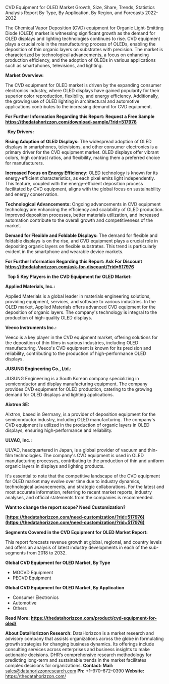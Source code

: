 ﻿CVD Equipment for OLED Market Growth, Size, Share, Trends, Statistics Analysis Report By Type, By Application, By Region, and Forecasts 2022-2032

The Chemical Vapor Deposition (CVD) equipment for Organic Light-Emitting Diode (OLED) market is witnessing significant growth as the demand for OLED displays and lighting technologies continues to rise. CVD equipment plays a crucial role in the manufacturing process of OLEDs, enabling the deposition of thin organic layers on substrates with precision. The market is characterized by technological advancements, a focus on enhancing production efficiency, and the adoption of OLEDs in various applications such as smartphones, televisions, and lighting.

**Market Overview:**

The CVD equipment for OLED market is driven by the expanding consumer electronics industry, where OLED displays have gained popularity for their superior color reproduction, flexibility, and energy efficiency. Additionally, the growing use of OLED lighting in architectural and automotive applications contributes to the increasing demand for CVD equipment.

**For Further Information Regarding this Report: Request a Free Sample <https://thedatahorizzon.com/download-sample/?rid=517976>** 

` `**Key Drivers:**

**Rising Adoption of OLED Displays:** The widespread adoption of OLED displays in smartphones, televisions, and other consumer electronics is a primary driver for the CVD equipment market. OLED displays offer vibrant colors, high contrast ratios, and flexibility, making them a preferred choice for manufacturers.

**Increased Focus on Energy Efficiency:** OLED technology is known for its energy-efficient characteristics, as each pixel emits light independently. This feature, coupled with the energy-efficient deposition process facilitated by CVD equipment, aligns with the global focus on sustainability and energy conservation.

**Technological Advancements:** Ongoing advancements in CVD equipment technology are enhancing the efficiency and scalability of OLED production. Improved deposition processes, better materials utilization, and increased automation contribute to the overall growth and competitiveness of the market.

**Demand for Flexible and Foldable Displays:** The demand for flexible and foldable displays is on the rise, and CVD equipment plays a crucial role in depositing organic layers on flexible substrates. This trend is particularly evident in the smartphone and wearable device markets.

**For Further Information Regarding this Report: Ask For Discount <https://thedatahorizzon.com/ask-for-discount/?rid=517976>** 

` `**Top 5 Key Players in the CVD Equipment for OLED Market:**

**Applied Materials, Inc.:**

Applied Materials is a global leader in materials engineering solutions, providing equipment, services, and software to various industries. In the OLED market, Applied Materials offers advanced CVD equipment for the deposition of organic layers. The company's technology is integral to the production of high-quality OLED displays.

**Veeco Instruments Inc.:**

Veeco is a key player in the CVD equipment market, offering solutions for the deposition of thin films in various industries, including OLED manufacturing. Veeco's CVD equipment is known for its precision and reliability, contributing to the production of high-performance OLED displays.

**JUSUNG Engineering Co., Ltd.:**

JUSUNG Engineering is a South Korean company specializing in semiconductor and display manufacturing equipment. The company provides CVD equipment for OLED production, catering to the growing demand for OLED displays and lighting applications.

**Aixtron SE:**

Aixtron, based in Germany, is a provider of deposition equipment for the semiconductor industry, including OLED manufacturing. The company's CVD equipment is utilized in the production of organic layers in OLED displays, ensuring high-performance and reliability.

**ULVAC, Inc.:**

ULVAC, headquartered in Japan, is a global provider of vacuum and thin-film technologies. The company's CVD equipment is used in OLED manufacturing processes, contributing to the production of thin and uniform organic layers in displays and lighting products.

It's essential to note that the competitive landscape of the CVD equipment for OLED market may evolve over time due to industry dynamics, technological advancements, and strategic collaborations. For the latest and most accurate information, referring to recent market reports, industry analyses, and official statements from the companies is recommended.

**Want to change the report scope? Need Customization?**

[**https://thedatahorizzon.com/need-customization/?rid=517976](https://thedatahorizzon.com/need-customization/?rid=517976)** 

**Segments Covered in the CVD Equipment for OLED Market Report:**

This report forecasts revenue growth at global, regional, and country levels and offers an analysis of latest industry developments in each of the sub-segments from 2018 to 2032.

**Global CVD Equipment for OLED Market, By Type**

- MOCVD Equipment
- PECVD Equipment

**Global CVD Equipment for OLED Market, By Application**

- Consumer Electronics
- Automotive
- Others

**Read More: <https://thedatahorizzon.com/product/cvd-equipment-for-oled/>** 

**About DataHorizzon Research:**DataHorizzon is a market research and advisory company that assists organizations across the globe in formulating growth strategies for changing business dynamics. Its offerings include consulting services across enterprises and business insights to make actionable decisions. DHR’s comprehensive research methodology for predicting long-term and sustainable trends in the market facilitates complex decisions for organizations.**Contact:Mail:** <sales@datahorizzonresearch.com> **Ph:** +1–970–672–0390**Website:** <https://thedatahorizzon.com/> 

